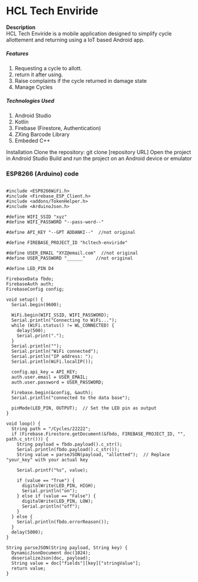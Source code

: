 <h1>HCL Tech Enviride</h2>
<b>Description</b><br/>
HCL Tech Enviride is a mobile application designed to simplify cycle allottement and returning using a IoT based Android app.


<h5>Features</h5>
<ol type = "1">
<li>Requesting a cycle to allott.<br/></li>
<li>return it after using.</li>
<li>Raise complaints if the cycle returned in damage state</li>
<li>Manage Cycles</li>
  
</ol>
 
 
 <h5>Technologies Used</h5>

 <ol>
   <li>Android Studio</li>
   <li>Kotlin</li>
   <li>Firebase (Firestore, Authentication)</li>
   <li>ZXing Barcode Library</li>
   <li>Embeded C++ </li>
 </ol>




Installation
Clone the repository: git clone [repository URL]
Open the project in Android Studio
Build and run the project on an Android device or emulator




<h3>ESP8266 (Arduino) code</h3>

<pre>
<code class="language-cpp">
#include &lt;ESP8266WiFi.h&gt;
#include &lt;Firebase_ESP_Client.h&gt;
#include &lt;addons/TokenHelper.h&gt;
#include &lt;ArduinoJson.h&gt;

#define WIFI_SSID "xyz"
#define WIFI_PASSWORD "--pass-word--"

#define API_KEY "--GPT ADDANKI--"  //not original

#define FIREBASE_PROJECT_ID "hcltech-enviride"

#define USER_EMAIL "XYZ@email.com"  //not original
#define USER_PASSWORD "______"    //not original

#define LED_PIN D4

FirebaseData fbdo;
FirebaseAuth auth;
FirebaseConfig config;

void setup() {
  Serial.begin(9600);

  WiFi.begin(WIFI_SSID, WIFI_PASSWORD);
  Serial.println("Connecting to WiFi...");
  while (WiFi.status() != WL_CONNECTED) {
    delay(500);
    Serial.print(".");
  }
  Serial.println("");
  Serial.println("WiFi connected");
  Serial.println("IP address: ");
  Serial.println(WiFi.localIP());

  config.api_key = API_KEY;
  auth.user.email = USER_EMAIL;
  auth.user.password = USER_PASSWORD;

  Firebase.begin(&config, &auth);
  Serial.println("connected to the data base");

  pinMode(LED_PIN, OUTPUT);  // Set the LED pin as output
}

void loop() {
  String path = "/Cycles/22222";
  if (Firebase.Firestore.getDocument(&fbdo, FIREBASE_PROJECT_ID, "", path.c_str())) {
    String payload = fbdo.payload().c_str();
    Serial.println(fbdo.payload().c_str());
    String value = parseJSON(payload, "allotted");  // Replace "your_key" with your actual key

    Serial.printf("%s", value);

    if (value == "True") {
      digitalWrite(LED_PIN, HIGH);
      Serial.println("on");
    } else if (value == "False") {
      digitalWrite(LED_PIN, LOW);
      Serial.println("off");
    }
  } else {
    Serial.println(fbdo.errorReason());
  }
  delay(5000);
}

String parseJSON(String payload, String key) {
  DynamicJsonDocument doc(1024);
  deserializeJson(doc, payload);
  String value = doc["fields"][key]["stringValue"];
  return value;
}
</code>
</pre>

